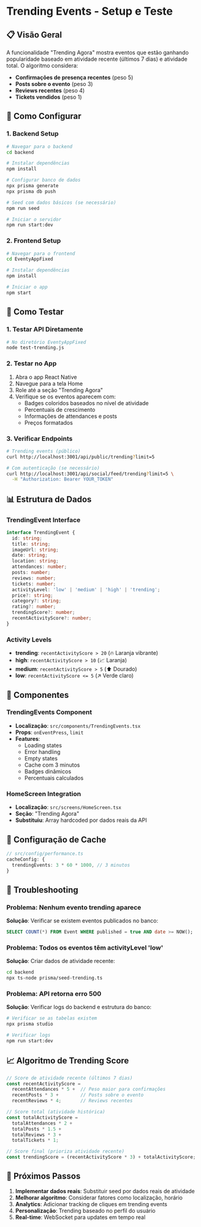 # Trending Events - Setup e Teste

## 📋 Visão Geral

A funcionalidade "Trending Agora" mostra eventos que estão ganhando popularidade baseado em atividade recente (últimos 7 dias) e atividade total. O algoritmo considera:

- **Confirmações de presença recentes** (peso 5)
- **Posts sobre o evento** (peso 3) 
- **Reviews recentes** (peso 4)
- **Tickets vendidos** (peso 1)

## 🚀 Como Configurar

### 1. Backend Setup

```bash
# Navegar para o backend
cd backend

# Instalar dependências
npm install

# Configurar banco de dados
npx prisma generate
npx prisma db push

# Seed com dados básicos (se necessário)
npm run seed

# Iniciar o servidor
npm run start:dev
```

### 2. Frontend Setup

```bash
# Navegar para o frontend
cd EventyAppFixed

# Instalar dependências
npm install

# Iniciar o app
npm start
```

## 🧪 Como Testar

### 1. Testar API Diretamente

```bash
# No diretório EventyAppFixed
node test-trending.js
```

### 2. Testar no App

1. Abra o app React Native
2. Navegue para a tela Home
3. Role até a seção "Trending Agora"
4. Verifique se os eventos aparecem com:
   - Badges coloridos baseados no nível de atividade
   - Percentuais de crescimento
   - Informações de attendances e posts
   - Preços formatados

### 3. Verificar Endpoints

```bash
# Trending events (público)
curl http://localhost:3001/api/public/trending?limit=5

# Com autenticação (se necessário)
curl http://localhost:3001/api/social/feed/trending?limit=5 \
  -H "Authorization: Bearer YOUR_TOKEN"
```

## 📊 Estrutura de Dados

### TrendingEvent Interface

```typescript
interface TrendingEvent {
  id: string;
  title: string;
  imageUrl: string;
  date: string;
  location: string;
  attendances: number;
  posts: number;
  reviews: number;
  tickets: number;
  activityLevel: 'low' | 'medium' | 'high' | 'trending';
  price?: string;
  category?: string;
  rating?: number;
  trendingScore?: number;
  recentActivityScore?: number;
}
```

### Activity Levels

- **trending**: `recentActivityScore > 20` (🔥 Laranja vibrante)
- **high**: `recentActivityScore > 10` (📈 Laranja)
- **medium**: `recentActivityScore > 5` (⬆️ Dourado)
- **low**: `recentActivityScore <= 5` (↗️ Verde claro)

## 🎨 Componentes

### TrendingEvents Component

- **Localização**: `src/components/TrendingEvents.tsx`
- **Props**: `onEventPress`, `limit`
- **Features**:
  - Loading states
  - Error handling
  - Empty states
  - Cache com 3 minutos
  - Badges dinâmicos
  - Percentuais calculados

### HomeScreen Integration

- **Localização**: `src/screens/HomeScreen.tsx`
- **Seção**: "Trending Agora"
- **Substituiu**: Array hardcoded por dados reais da API

## 🔧 Configuração de Cache

```typescript
// src/config/performance.ts
cacheConfig: {
  trendingEvents: 3 * 60 * 1000, // 3 minutos
}
```

## 🐛 Troubleshooting

### Problema: Nenhum evento trending aparece

**Solução**: Verificar se existem eventos publicados no banco:

```sql
SELECT COUNT(*) FROM Event WHERE published = true AND date >= NOW();
```

### Problema: Todos os eventos têm activityLevel 'low'

**Solução**: Criar dados de atividade recente:

```bash
cd backend
npx ts-node prisma/seed-trending.ts
```

### Problema: API retorna erro 500

**Solução**: Verificar logs do backend e estrutura do banco:

```bash
# Verificar se as tabelas existem
npx prisma studio

# Verificar logs
npm run start:dev
```

## 📈 Algoritmo de Trending Score

```typescript
// Score de atividade recente (últimos 7 dias)
const recentActivityScore = 
  recentAttendances * 5 +  // Peso maior para confirmações
  recentPosts * 3 +        // Posts sobre o evento
  recentReviews * 4;       // Reviews recentes

// Score total (atividade histórica)
const totalActivityScore = 
  totalAttendances * 2 +
  totalPosts * 1.5 +
  totalReviews * 3 +
  totalTickets * 1;

// Score final (prioriza atividade recente)
const trendingScore = (recentActivityScore * 3) + totalActivityScore;
```

## 🎯 Próximos Passos

1. **Implementar dados reais**: Substituir seed por dados reais de atividade
2. **Melhorar algoritmo**: Considerar fatores como localização, horário
3. **Analytics**: Adicionar tracking de cliques em trending events
4. **Personalização**: Trending baseado no perfil do usuário
5. **Real-time**: WebSocket para updates em tempo real 